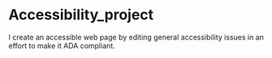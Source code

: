 # Accessibility_project
I create an accessible web page by editing general accessibility issues in an effort to make it ADA compliant.
